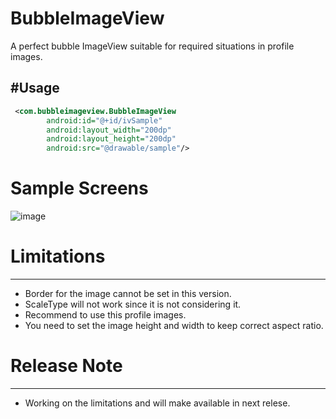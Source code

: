 # BubbleImageView
A perfect bubble ImageView suitable for required situations in profile images. 


#Usage
-----
```xml
 <com.bubbleimageview.BubbleImageView
        android:id="@+id/ivSample"
        android:layout_width="200dp"
        android:layout_height="200dp"
        android:src="@drawable/sample"/>
```
# Sample Screens

![image](https://github.com/Livinlawrence/BubbleImageView/master/screen_shot_1.png)
# Limitations
-----------
* Border for the image cannot be set in this version.
* ScaleType will not work since it is not considering it.
* Recommend to use this profile images. 
* You need to set the image height and width to keep correct aspect ratio.

# Release Note 
-----------
* Working on the limitations and will make available in next relese.
